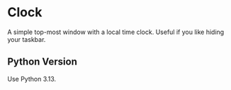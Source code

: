 # Clock

A simple top-most window with a local time clock. Useful if you like hiding your taskbar.

## Python Version

Use Python 3.13.
